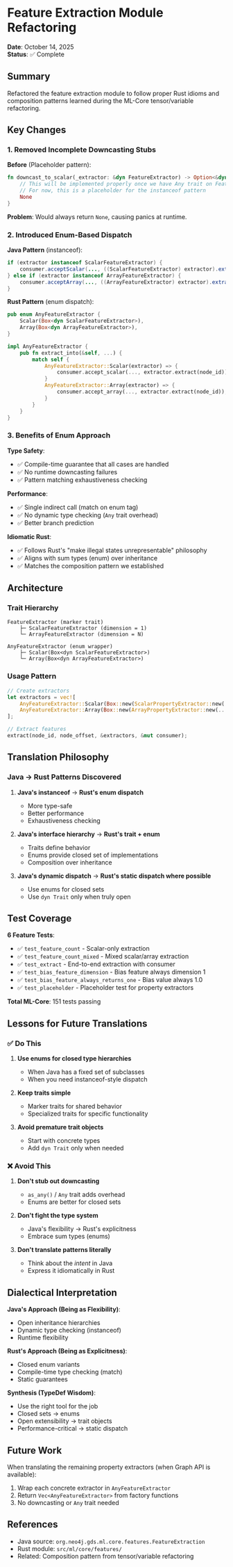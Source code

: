 # Feature Extraction Module Refactoring

**Date**: October 14, 2025  
**Status**: ✅ Complete

## Summary

Refactored the feature extraction module to follow proper Rust idioms and composition patterns learned during the ML-Core tensor/variable refactoring.

## Key Changes

### 1. Removed Incomplete Downcasting Stubs

**Before** (Placeholder pattern):

```rust
fn downcast_to_scalar(_extractor: &dyn FeatureExtractor) -> Option<&dyn ScalarFeatureExtractor> {
    // This will be implemented properly once we have Any trait on FeatureExtractor
    // For now, this is a placeholder for the instanceof pattern
    None
}
```

**Problem**: Would always return `None`, causing panics at runtime.

### 2. Introduced Enum-Based Dispatch

**Java Pattern** (instanceof):

```java
if (extractor instanceof ScalarFeatureExtractor) {
    consumer.acceptScalar(..., ((ScalarFeatureExtractor) extractor).extract(nodeId));
} else if (extractor instanceof ArrayFeatureExtractor) {
    consumer.acceptArray(..., ((ArrayFeatureExtractor) extractor).extract(nodeId));
}
```

**Rust Pattern** (enum dispatch):

```rust
pub enum AnyFeatureExtractor {
    Scalar(Box<dyn ScalarFeatureExtractor>),
    Array(Box<dyn ArrayFeatureExtractor>),
}

impl AnyFeatureExtractor {
    pub fn extract_into(&self, ...) {
        match self {
            AnyFeatureExtractor::Scalar(extractor) => {
                consumer.accept_scalar(..., extractor.extract(node_id));
            }
            AnyFeatureExtractor::Array(extractor) => {
                consumer.accept_array(..., extractor.extract(node_id));
            }
        }
    }
}
```

### 3. Benefits of Enum Approach

**Type Safety**:

- ✅ Compile-time guarantee that all cases are handled
- ✅ No runtime downcasting failures
- ✅ Pattern matching exhaustiveness checking

**Performance**:

- ✅ Single indirect call (match on enum tag)
- ✅ No dynamic type checking (`Any` trait overhead)
- ✅ Better branch prediction

**Idiomatic Rust**:

- ✅ Follows Rust's "make illegal states unrepresentable" philosophy
- ✅ Aligns with sum types (enum) over inheritance
- ✅ Matches the composition pattern we established

## Architecture

### Trait Hierarchy

```
FeatureExtractor (marker trait)
    ├─ ScalarFeatureExtractor (dimension = 1)
    └─ ArrayFeatureExtractor (dimension = N)

AnyFeatureExtractor (enum wrapper)
    ├─ Scalar(Box<dyn ScalarFeatureExtractor>)
    └─ Array(Box<dyn ArrayFeatureExtractor>)
```

### Usage Pattern

```rust
// Create extractors
let extractors = vec![
    AnyFeatureExtractor::Scalar(Box::new(ScalarPropertyExtractor::new(...))),
    AnyFeatureExtractor::Array(Box::new(ArrayPropertyExtractor::new(...))),
];

// Extract features
extract(node_id, node_offset, &extractors, &mut consumer);
```

## Translation Philosophy

### Java → Rust Patterns Discovered

1. **Java's instanceof** → **Rust's enum dispatch**

   - More type-safe
   - Better performance
   - Exhaustiveness checking

2. **Java's interface hierarchy** → **Rust's trait + enum**

   - Traits define behavior
   - Enums provide closed set of implementations
   - Composition over inheritance

3. **Java's dynamic dispatch** → **Rust's static dispatch where possible**
   - Use enums for closed sets
   - Use `dyn Trait` only when truly open

## Test Coverage

**6 Feature Tests**:

- ✅ `test_feature_count` - Scalar-only extraction
- ✅ `test_feature_count_mixed` - Mixed scalar/array extraction
- ✅ `test_extract` - End-to-end extraction with consumer
- ✅ `test_bias_feature_dimension` - Bias feature always dimension 1
- ✅ `test_bias_feature_always_returns_one` - Bias value always 1.0
- ✅ `test_placeholder` - Placeholder test for property extractors

**Total ML-Core**: 151 tests passing

## Lessons for Future Translations

### ✅ Do This

1. **Use enums for closed type hierarchies**

   - When Java has a fixed set of subclasses
   - When you need instanceof-style dispatch

2. **Keep traits simple**

   - Marker traits for shared behavior
   - Specialized traits for specific functionality

3. **Avoid premature trait objects**
   - Start with concrete types
   - Add `dyn Trait` only when needed

### ❌ Avoid This

1. **Don't stub out downcasting**

   - `as_any()` / `Any` trait adds overhead
   - Enums are better for closed sets

2. **Don't fight the type system**

   - Java's flexibility → Rust's explicitness
   - Embrace sum types (enums)

3. **Don't translate patterns literally**
   - Think about the _intent_ in Java
   - Express it idiomatically in Rust

## Dialectical Interpretation

**Java's Approach (Being as Flexibility)**:

- Open inheritance hierarchies
- Dynamic type checking (instanceof)
- Runtime flexibility

**Rust's Approach (Being as Explicitness)**:

- Closed enum variants
- Compile-time type checking (match)
- Static guarantees

**Synthesis (TypeDef Wisdom)**:

- Use the right tool for the job
- Closed sets → enums
- Open extensibility → trait objects
- Performance-critical → static dispatch

## Future Work

When translating the remaining property extractors (when Graph API is available):

1. Wrap each concrete extractor in `AnyFeatureExtractor`
2. Return `Vec<AnyFeatureExtractor>` from factory functions
3. No downcasting or `Any` trait needed

## References

- Java source: `org.neo4j.gds.ml.core.features.FeatureExtraction`
- Rust module: `src/ml/core/features/`
- Related: Composition pattern from tensor/variable refactoring
